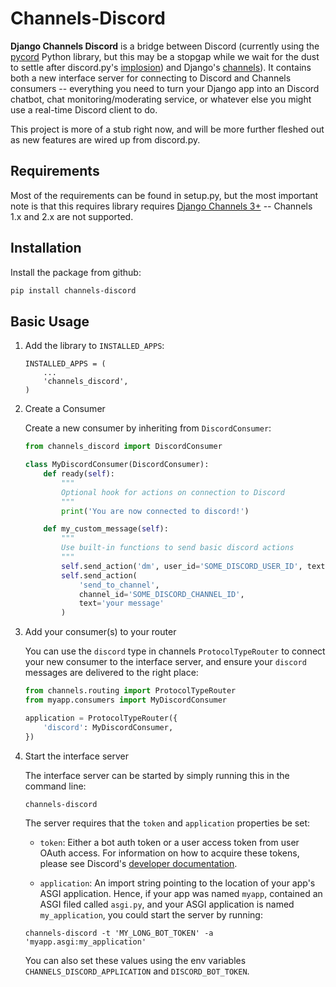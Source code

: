 # Channels-Discord

**Django Channels Discord** is a bridge between Discord (currently using the [pycord](https://github.com/Pycord-Development/pycord) Python library, but this may be a stopgap while we wait for the dust to settle after discord.py's [implosion](https://gist.github.com/Rapptz/4a2f62751b9600a31a0d3c78100287f1)) and Django's [channels](https://github.com/django/channels)).  It contains both a new interface server for connecting to Discord and Channels consumers -- everything you need to turn your Django app into an Discord chatbot, chat monitoring/moderating service, or whatever else you might use a real-time Discord client to do.

This project is more of a stub right now, and will be more further fleshed out as new features are wired up from discord.py.

## Requirements

Most of the requirements can be found in setup.py, but the most important note is that this requires library requires [Django Channels 3+](https://channels.readthedocs.io/en/latest/) -- Channels 1.x and 2.x are not supported.

## Installation

Install the package from github:

```bash
pip install channels-discord
```

## Basic Usage

1. Add the library to `INSTALLED_APPS`:

    ```
    INSTALLED_APPS = (
        ...
        'channels_discord',
    )
    ```

2. Create a Consumer

    Create a new consumer by inheriting from `DiscordConsumer`:

    ```python
    from channels_discord import DiscordConsumer

    class MyDiscordConsumer(DiscordConsumer):
        def ready(self):
            """
            Optional hook for actions on connection to Discord
            """
            print('You are now connected to discord!')

        def my_custom_message(self):
            """
            Use built-in functions to send basic discord actions
            """
            self.send_action('dm', user_id='SOME_DISCORD_USER_ID', text='your message')
            self.send_action(
                'send_to_channel',
                channel_id='SOME_DISCORD_CHANNEL_ID',
                text='your message'
            )
    ```

3. Add your consumer(s) to your router

    You can use the `discord` type in channels `ProtocolTypeRouter` to connect your new consumer to the interface server, and ensure your `discord` messages are delivered to the right place:

    ```python
    from channels.routing import ProtocolTypeRouter
    from myapp.consumers import MyDiscordConsumer

    application = ProtocolTypeRouter({
        'discord': MyDiscordConsumer,
    })
    ```

4. Start the interface server

    The interface server can be started by simply running this in the command line:

    ```bash
    channels-discord
    ```

    The server requires that the `token` and `application` properties be set:

    - `token`: Either a bot auth token or a user access token from user OAuth access. For information on how to acquire these tokens, please see Discord's [developer documentation](https://discordapp.com/developers/docs/topics/oauth2).

    - `application`: An import string pointing to the location of your app's ASGI application. Hence, if your app was named `myapp`, contained an ASGI filed called `asgi.py`, and your ASGI application is named `my_application`, you could start the server by running:

    ```
    channels-discord -t 'MY_LONG_BOT_TOKEN' -a 'myapp.asgi:my_application'
    ```

    You can also set these values using the env variables `CHANNELS_DISCORD_APPLICATION` and `DISCORD_BOT_TOKEN`.
